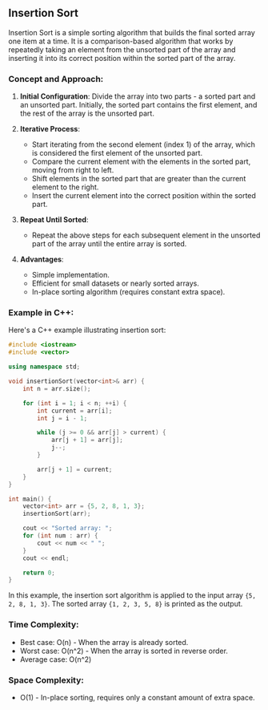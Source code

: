 ## Insertion Sort

Insertion Sort is a simple sorting algorithm that builds the final sorted array one item at a time. It is a comparison-based algorithm that works by repeatedly taking an element from the unsorted part of the array and inserting it into its correct position within the sorted part of the array.

### Concept and Approach:

1. **Initial Configuration**: Divide the array into two parts - a sorted part and an unsorted part. Initially, the sorted part contains the first element, and the rest of the array is the unsorted part.

2. **Iterative Process**:
   - Start iterating from the second element (index 1) of the array, which is considered the first element of the unsorted part.
   - Compare the current element with the elements in the sorted part, moving from right to left.
   - Shift elements in the sorted part that are greater than the current element to the right.
   - Insert the current element into the correct position within the sorted part.

3. **Repeat Until Sorted**:
   - Repeat the above steps for each subsequent element in the unsorted part of the array until the entire array is sorted.

4. **Advantages**:
   - Simple implementation.
   - Efficient for small datasets or nearly sorted arrays.
   - In-place sorting algorithm (requires constant extra space).

### Example in C++:

Here's a C++ example illustrating insertion sort:

```cpp
#include <iostream>
#include <vector>

using namespace std;

void insertionSort(vector<int>& arr) {
    int n = arr.size();

    for (int i = 1; i < n; ++i) {
        int current = arr[i];
        int j = i - 1;

        while (j >= 0 && arr[j] > current) {
            arr[j + 1] = arr[j];
            j--;
        }

        arr[j + 1] = current;
    }
}

int main() {
    vector<int> arr = {5, 2, 8, 1, 3};
    insertionSort(arr);

    cout << "Sorted array: ";
    for (int num : arr) {
        cout << num << " ";
    }
    cout << endl;

    return 0;
}
```

In this example, the insertion sort algorithm is applied to the input array `{5, 2, 8, 1, 3}`. The sorted array `{1, 2, 3, 5, 8}` is printed as the output.

### Time Complexity:
- Best case: O(n) - When the array is already sorted.
- Worst case: O(n^2) - When the array is sorted in reverse order.
- Average case: O(n^2)

### Space Complexity:
- O(1) - In-place sorting, requires only a constant amount of extra space.